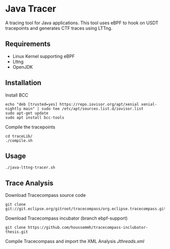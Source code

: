 # Java Tracer

A tracing tool for Java applications. This tool uses eBPF to hook on USDT tracepoints and generates CTF traces using LTTng.

## Requirements
  - Linux Kernel supporting eBPF
  - Lttng
  - OpenJDK

## Installation

Install BCC
```
echo "deb [trusted=yes] https://repo.iovisor.org/apt/xenial xenial-nightly main" | sudo tee /etc/apt/sources.list.d/iovisor.list
sudo apt-get update
sudo apt install bcc-tools
```
Compile the tracepoints
```
cd traceLib/
./compile.sh
```

## Usage 

```
./java-lttng-tracer.sh
```

## Trace Analysis 
Download Tracecompass source code
```
git clone git://git.eclipse.org/gitroot/tracecompass/org.eclipse.tracecompass.git
```
Download Tracecompass incubator (branch ebpf-support)
```
git clone https://github.com/houssemmh/tracecompass-inclubator-thesis.git 
```
Compile Tracecompass and import the XML Analysis *Jthreads.xml*
